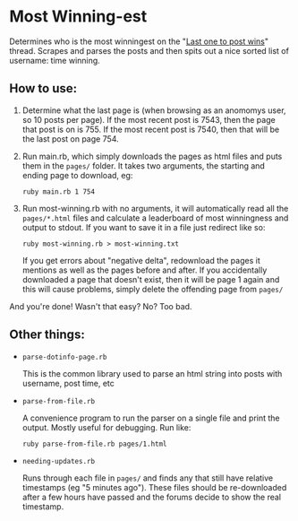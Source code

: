 # Most Winning-est
Determines who is the most winningest on the "[Last one to post wins](https://community.tulpa.info/thread-game-last-one-to-post-wins)" thread. Scrapes and parses the posts and then spits out a nice sorted list of username: time winning.

## How to use:

01. Determine what the last page is (when browsing as an anomomys user, so 10 posts per page). If the most recent post is 7543, then the page that post is on is 755. If the most recent post is 7540, then that will be the last post on page 754.
02. Run main.rb, which simply downloads the pages as html files and puts them in the `pages/` folder. It takes two arguments, the starting and ending page to download, eg:

		ruby main.rb 1 754

03. Run most-winning.rb with no arguments, it will automatically read all the `pages/*.html` files and calculate a leaderboard of most winningness and output to stdout. If you want to save it in a file just redirect like so:

		ruby most-winning.rb > most-winning.txt

	If you get errors about "negative delta", redownload the pages it mentions as well as the pages before and after. If you accidentally downloaded a page that doesn't exist, then it will be page 1 again and this will cause problems, simply delete the offending page from `pages/`
	
And you're done! Wasn't that easy? No? Too bad.

## Other things:

* `parse-dotinfo-page.rb` 

  This is the common library used to parse an html string into posts with username, post time, etc

* `parse-from-file.rb`

  A convenience program to run the parser on a single file and print the output. Mostly useful for debugging. Run like:

      ruby parse-from-file.rb pages/1.html

* `needing-updates.rb`

	Runs through each file in `pages/` and finds any that still have relative timestamps (eg "5 minutes ago"). These files should be re-downloaded after a few hours have passed and the forums decide to show the real timestamp.
